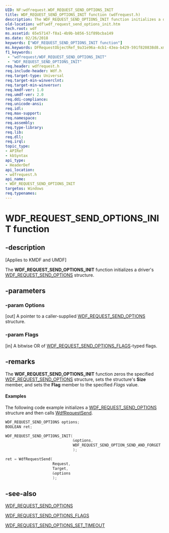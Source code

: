 ```yaml
---
UID: NF:wdfrequest.WDF_REQUEST_SEND_OPTIONS_INIT
title: WDF_REQUEST_SEND_OPTIONS_INIT function (wdfrequest.h)
description: The WDF_REQUEST_SEND_OPTIONS_INIT function initializes a driver's WDF_REQUEST_SEND_OPTIONS structure.
old-location: wdf\wdf_request_send_options_init.htm
tech.root: wdf
ms.assetid: 65e57147-f8a1-4b9b-b856-51f89bcba149
ms.date: 02/26/2018
keywords: ["WDF_REQUEST_SEND_OPTIONS_INIT function"]
ms.keywords: DFRequestObjectRef_9a31e96a-4cb1-43ea-b429-591f820838d8.xml, WDF_REQUEST_SEND_OPTIONS_INIT, WDF_REQUEST_SEND_OPTIONS_INIT function, kmdf.wdf_request_send_options_init, wdf.wdf_request_send_options_init, wdfrequest/WDF_REQUEST_SEND_OPTIONS_INIT
f1_keywords:
 - "wdfrequest/WDF_REQUEST_SEND_OPTIONS_INIT"
 - "WDF_REQUEST_SEND_OPTIONS_INIT"
req.header: wdfrequest.h
req.include-header: Wdf.h
req.target-type: Universal
req.target-min-winverclnt: 
req.target-min-winversvr: 
req.kmdf-ver: 1.0
req.umdf-ver: 2.0
req.ddi-compliance: 
req.unicode-ansi: 
req.idl: 
req.max-support: 
req.namespace: 
req.assembly: 
req.type-library: 
req.lib: 
req.dll: 
req.irql: 
topic_type:
- APIRef
- kbSyntax
api_type:
- HeaderDef
api_location:
- wdfrequest.h
api_name:
- WDF_REQUEST_SEND_OPTIONS_INIT
targetos: Windows
req.typenames: 
---
```


# WDF_REQUEST_SEND_OPTIONS_INIT function


## -description


<p class="CCE_Message">[Applies to KMDF and UMDF]</p>

The <b>WDF_REQUEST_SEND_OPTIONS_INIT</b> function initializes a driver's <a href="https://docs.microsoft.com/windows-hardware/drivers/ddi/wdfrequest/ns-wdfrequest-_wdf_request_send_options">WDF_REQUEST_SEND_OPTIONS</a> structure.


## -parameters




### -param Options 
[out]
A pointer to a caller-supplied <a href="https://docs.microsoft.com/windows-hardware/drivers/ddi/wdfrequest/ns-wdfrequest-_wdf_request_send_options">WDF_REQUEST_SEND_OPTIONS</a> structure.


### -param Flags 
[in]
A bitwise OR of <a href="https://docs.microsoft.com/windows-hardware/drivers/ddi/wdfrequest/ne-wdfrequest-_wdf_request_send_options_flags">WDF_REQUEST_SEND_OPTIONS_FLAGS</a>-typed flags. 


## -remarks



The <b>WDF_REQUEST_SEND_OPTIONS_INIT</b> function zeros the specified <a href="https://docs.microsoft.com/windows-hardware/drivers/ddi/wdfrequest/ns-wdfrequest-_wdf_request_send_options">WDF_REQUEST_SEND_OPTIONS</a> structure, sets the structure's <b>Size</b> member, and sets the <b>Flag</b> member to the specified <i>Flags</i> value.


#### Examples

The following code example initializes a <a href="https://docs.microsoft.com/windows-hardware/drivers/ddi/wdfrequest/ns-wdfrequest-_wdf_request_send_options">WDF_REQUEST_SEND_OPTIONS</a> structure and then calls <a href="https://docs.microsoft.com/windows-hardware/drivers/ddi/wdfrequest/nf-wdfrequest-wdfrequestsend">WdfRequestSend</a>.

```cpp
WDF_REQUEST_SEND_OPTIONS options;
BOOLEAN ret;

WDF_REQUEST_SEND_OPTIONS_INIT(
                              &options,
                              WDF_REQUEST_SEND_OPTION_SEND_AND_FORGET
                              );

ret = WdfRequestSend(
                     Request,
                     Target,
                     &options
                     );
```



## -see-also




<a href="https://docs.microsoft.com/windows-hardware/drivers/ddi/wdfrequest/ns-wdfrequest-_wdf_request_send_options">WDF_REQUEST_SEND_OPTIONS</a>



<a href="https://docs.microsoft.com/windows-hardware/drivers/ddi/wdfrequest/ne-wdfrequest-_wdf_request_send_options_flags">WDF_REQUEST_SEND_OPTIONS_FLAGS</a>



<a href="https://docs.microsoft.com/windows-hardware/drivers/ddi/wdfrequest/nf-wdfrequest-wdf_request_send_options_set_timeout">WDF_REQUEST_SEND_OPTIONS_SET_TIMEOUT</a>
 

 

